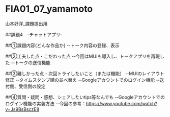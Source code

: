 # FIA01_07_yamamoto
山本好洋_課題提出用

##課題4　-チャットアプリ‐

##①課題内容{どんな作品か}
-‐トーク内容の登録、表示

##②工夫した点・こだわった点
-‐今回はMUIも導入し、トークアプリを再現した
-‐トークの送信機能

##③難しかった点・次回トライしたいこと（または機能）
-‐MUIのレイアウト修正
-‐タイムスタンプ順の並べ替え
-‐Googleアカウントでのログイン機能
-‐送付側、受信側の設定

##④質問・疑問・感想、シェアしたいtips等なんでも
-‐Googleアカウントでのログイン機能の実装方法
-‐今回の参考：https://www.youtube.com/watch?v=Js9BsBsczE8


